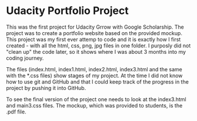 # Udacity Portfolio Project

This was the first project for Udacity Grrow with Google Scholarship. The project was to create a portfolio
website based on the provided mockup. This project was my first ever attemp to code and it is exactly how I first created - with all the html, css, png, jpg files in one folder. I purposly did not "clean up" the code later, so it shows where I was about 3 months into my coding journey.

The files (index.html, index1.html, index2.html, index3.html and the same with the *.css files) show stages of my project. At the time I did not know how to use git and GitHub and that I could keep track of the progress in the project by pushing it into GitHub. 

To see the final version of the project one needs to look at the index3.html and main3.css files. The mockup, which was provided to students, is the .pdf file.